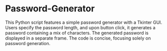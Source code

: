 # Password-Generator
This Python script features a simple password generator with a Tkinter GUI. Users specify the password length, and upon button click, it generates a password containing a mix of characters. The generated password is displayed in a separate frame. The code is concise, focusing solely on password generation.
